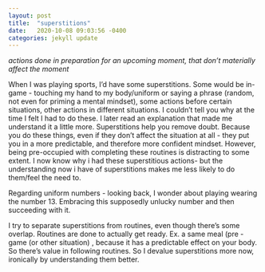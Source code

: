 ```yaml
---
layout: post
title:  "superstitions"
date:   2020-10-08 09:03:56 -0400
categories: jekyll update
---
```

*actions done in preparation for an upcoming moment, that don’t materially affect the moment*
<!-- Tags: personal -->

When I was playing sports, I’d have some superstitions. 
Some would be in-game - touching my hand to my body/uniform or saying a phrase (random, not even for priming a mental mindset), some actions before certain situations, other actions in different situations. I couldn’t tell you why at the time I felt I had to do these. I later read an explanation that made me understand it a little more.
Superstitions help you remove doubt. Because you do these things, even if they don’t affect the situation at all - they put you in a more predictable, and therefore more confident mindset. However, being pre-occupied with completing these routines is distracting to some extent.
I now know why i had these superstitious actions- but the understanding now i have of superstitions makes me less likely to do them/feel the need to.

Regarding uniform numbers - looking back, I wonder about playing wearing the number 13.  Embracing this supposedly unlucky number and then succeeding with it. 

I try to separate superstitions from routines, even though there’s some overlap. Routines are done to actually get ready. Ex. a same meal (pre - game (or other situation) , because it has a predictable effect on your body. So there’s value in following routines.
So I devalue superstitions more now, ironically by understanding them better. 




[jekyll-docs]: https://jekyllrb.com/docs/home
[jekyll-gh]:   https://github.com/jekyll/jekyll
[jekyll-talk]: https://talk.jekyllrb.com/
